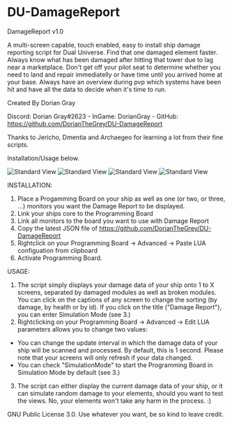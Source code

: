 # DU-DamageReport

DamageReport v1.0

A multi-screen capable, touch enabled, easy to install ship damage reporting script for Dual Universe. Find that one damaged element faster. Always know what has been damaged after hitting that tower due to lag near a marketplace. Don't get off your pilot seat to determine whether you need to land and repair immediatelly or have time until you arrived home at your base. Always have an overview during pvp which systems have been hit and have all the data to decide when it's time to run.

Created By Dorian Gray

Discord: Dorian Gray#2623 - InGame: DorianGray - GitHub: https://github.com/DorianTheGrey/DU-DamageReport

Thanks to Jericho, Dmentia and Archaegeo for learning a lot from their fine scripts.

Installation/Usage below.

![Standard View](https://github.com/DorianTheGrey/DU-DamageReport/blob/main/img/ChangeSorting.png)
![Standard View](https://github.com/DorianTheGrey/DU-DamageReport/blob/main/img/SimulatedView.png)
![Standard View](https://github.com/DorianTheGrey/DU-DamageReport/blob/main/img/StandardView.png)
![Standard View](https://github.com/DorianTheGrey/DU-DamageReport/blob/main/img/UpTo9Monitors.png)

INSTALLATION:

1. Place a Progamming Board on your ship as well as one (or two, or three, ...) monitors you want the Damage Report to be displayed.
2. Link your ships core to the Programming Board
3. Link all monitors to the board you want to use with Damage Report
4. Copy the latest JSON file of https://github.com/DorianTheGrey/DU-DamageReport
5. Rightclick on your Programming Board -> Advanced -> Paste LUA configuation from clipboard
6. Activate Programming Board.

USAGE:

1. The script simply displays your damage data of your ship onto 1 to X screens, separated by damaged modules as well as broken modules. You can click on the captions of any screen to change the sorting (by damage, by health or by id). If you click on the title ("Damage Report"), you can enter Simulation Mode (see 3.)
2. Rightclicking on your Programming Board -> Advanced -> Edit LUA parameters allows you to change two values:
- You can change the update interval in which the damage data of your ship will be scanned and processed. By default, this is 1 second. Please note that your screens will only refresh if your data changed.
- You can check "SimulationMode" to start the Programming Board in Simulation Mode by default (see 3.)
3. The script can either display the current damage data of your ship, or it can simulate random damage to your elements, should you want to test the views. No, your elements won't take any harm in the process. :)

GNU Public License 3.0. Use whatever you want, be so kind to leave credit.
